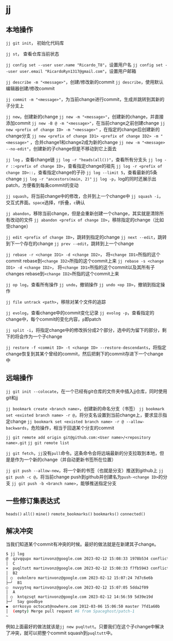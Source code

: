 # jj

## 本地操作

`jj git init`， 初始化代码库

`jj st`， 查看仓库当前状态

`jj config set --user user.name "Ricardo_T8"`，设置用户名
`jj config set --user user.email "RicardoRyn1317@gmail.com"`，设置用户邮箱

`jj describe -m "<message>"`，创建/修改新的commit
`jj describe`，使用默认编辑器创建/修改commit

`jj commit -m "<message>"`，为当前change进行commit，生成并跳转到其新的子分支上

`jj new`，创建新的change
`jj new -m "<message>"`，创建新的change，并直接添加commit
`jj new -B @ -m "<message>"`，在当前change之前创建change
`jj new <prefix of change ID> -m "<message>"` ，在指定的change后创建新的change分支
`jj new <prefix of change ID1> <prefix of change ID2> -m "<message>"` ，合并change1和change2成为新的change
`jj new -m "<message> --no-edit"`，创建新的子change但是不移动到它上面去

`jj log` ，查看change链
`jj log -r "heads(all())"`，查看所有分支头
`jj log -r ::<prefix of change ID>`，查看指定change的祖先
`jj log -r <prefix of change ID>::`，查看指定change的子孙
`jj log --limit 5`，查看最新的5条change
`jj log -r "ancestors(main, 2)"`
`jj log -p`，log的同时还展示出patch，方便看到每条commit的变动

`jj squash`，将当前change中的修改，合并到上一个change中
`jj squash -i`，交互式界面。`space`选择，`f`折叠，`c`确认

`jj abandon`，移除当前change，但是会重新创建一个change，其实就是清除所有改动的文件
`jj abandon <prefix of change ID>`，移除指定的change（比如空change）

`jj edit <prefix of change ID>`，跳转到指定的change
`jj next --edit`，跳转到下一个存在的change
`jj prev --edit`，跳转到上一个change

`jj rebase -r <change ID1> -d <change ID2>`， 将`<change ID1>`所指的这个commit rebase到`<change ID2>`所指的这个commit上来
`jj rebase -s <change ID1> -d <change ID2>`， 将`<change ID1>`所指的这个commit以及其所有子changes rebase到`<change ID2>`所指的这个commit上来

`jj op log`，查看所有操作
`jj undo`，撤销操作
`jj undo <op ID>`，撤销到指定操作

`jj file untrack <path>`，移除对某个文件的追踪

`jj evolog`，查看change中的commit变化记录
`jj evolog -p`，查看指定的change中，每个commit的变化内容，`p`即patch

`jj split -i`，将指定change中的修改拆分成2个部分，选中的为留下的部分，剩下的将会作为一个子change

`jj restore -f <commit ID> -t <change ID> --restore-descendants`，将指定change恢复到其某个曾经的commit，然后把剩下的commit存进下一个change中

## 远端操作

`jj git init --colocate`，在一个已经有git仓库的文件夹中插入jj仓库，同时使用git和jj

`jj bookmark create <branch name>`，创建新的命名分支（书签）
`jj bookmark set <existed branch name> -r @`，将分支名设置到当前change上，要求显示指定change
`jj bookmark set <existed branch name> -r @ --allow-backwards`，危险操作，相当于回退某个分支的commit

`jj git remote add origin git@github.com:<User name>/<repository name>.git`
`jj git remote list`

`jj git fetch`，`jj`没有`pull`命令。这条命令会将远端最新的分支拉取到本地，但是是作为一个新的change（并自动更新书签所在位置）

`jj git push --allow-new`，将一个新的书签（也就是分支）推送到github上
`jj git push -c @`，将当前change push到github并创建名为`push-<change ID>`的分支
`jj git push -b <branch name>`，能够推送指定分支

## 一些修订集表达式

`heads()`
`all()`
`mine()`
`remote_bookmarks()`
`bookmarks()`
`connected()`

## 解决冲突

当我们知道某个commit有冲突的时候。最好的做法就是在新建其子change。

```bash
$ jj log
@  qzvqqupx martinvonz@google.com 2023-02-12 15:08:33 1978b534 conflict
│  C
×  puqltutt martinvonz@google.com 2023-02-12 15:08:33 f7fb5943 conflict
│  B2
│ ○  ovknlmro martinvonz@google.com 2023-02-12 15:07:24 7d7c6e6b
├─╯  B1
○  nuvyytnq martinvonz@google.com 2023-02-12 15:07:05 5dda2f09
│  A
│ ○  kntqzsqt martinvonz@google.com 2023-02-12 14:56:59 5d39e19d
├─╯  Say goodbye
◆  orrkosyo octocat@nowhere.com 2012-03-06 15:06:50 master 7fd1a60b
│  (empty) Merge pull request #6 from Spaceghost/patch-1
~
```

例如上面最好的做法就该是`jj new puqltutt`。只要我们在这个子change中解决了冲突，就可以把整个commit squash到`puqltutt`中。

